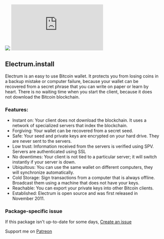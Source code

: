[![](https://img.shields.io/chocolatey/v/electrum?color=green&label=electrum.install)](https://chocolatey.org/packages/electrum.install) [![](https://img.shields.io/chocolatey/dt/electrum.install)](https://chocolatey.org/packages/electrum.install)

## Electrum.install
Electrum is an easy to use Bitcoin wallet. It protects you from losing coins in a backup 
mistake or computer failure, because your wallet can be recovered from a secret phrase that 
you can write on paper or learn by heart. There is no waiting time when you start the client, 
because it does not download the Bitcoin blockchain.

### Features:
* Instant on: Your client does not download the blockchain. It uses a network of specialized servers that index the blockchain.
* Forgiving: Your wallet can be recovered from a secret seed.
* Safe: Your seed and private keys are encrypted on your hard drive. They are never sent to the servers.
* Low trust: Information received from the servers is verified using SPV. Servers are authenticated using SSL
* No downtimes: Your client is not tied to a particular server; it will switch instantly if your server is down.
* Ubiquitous: You can use the same wallet on different computers, they will synchronize automatically.
* Cold Storage: Sign transactions from a computer that is always offline. Broadcast them using a machine that does not have your keys.
* Reachable: You can export your private keys into other Bitcoin clients.
* Established: Electrum is open source and was first released in November 2011.

### Package-specific issue
If this package isn't up-to-date for some days, [Create an issue](https://github.com/tunisiano187/chocolatey-packages/issues/new)

Support me on [Patreon](https://www.patreon.com/bePatron?u=39585820)